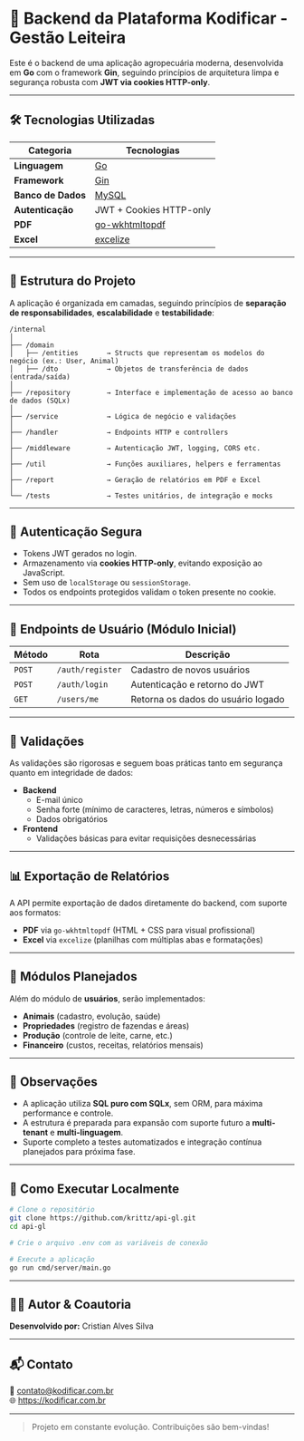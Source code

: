 # 🐐 Backend da Plataforma Kodificar - Gestão Leiteira

Este é o backend de uma aplicação agropecuária moderna, desenvolvida em **Go** com o framework **Gin**, seguindo princípios de arquitetura limpa e segurança robusta com **JWT via cookies HTTP-only**.

---

## 🛠️ Tecnologias Utilizadas

| Categoria         | Tecnologias                                |
|------------------|---------------------------------------------|
| **Linguagem**     | [Go](https://golang.org/)                  |
| **Framework**     | [Gin](https://gin-gonic.com/)              |
| **Banco de Dados**| [MySQL](https://www.mysql.com/)            |
| **Autenticação**  | JWT + Cookies HTTP-only                    |
| **PDF**           | [go-wkhtmltopdf](https://github.com/SebastiaanKlippert/go-wkhtmltopdf) |
| **Excel**         | [excelize](https://github.com/qax-os/excelize) |

---

## 📐 Estrutura do Projeto

A aplicação é organizada em camadas, seguindo princípios de **separação de responsabilidades**, **escalabilidade** e **testabilidade**:

```
/internal
│
├── /domain
│   ├── /entities       → Structs que representam os modelos do negócio (ex.: User, Animal)
│   ├── /dto            → Objetos de transferência de dados (entrada/saída)
│
├── /repository         → Interface e implementação de acesso ao banco de dados (SQLx)
│
├── /service            → Lógica de negócio e validações
│
├── /handler            → Endpoints HTTP e controllers
│
├── /middleware         → Autenticação JWT, logging, CORS etc.
│
├── /util               → Funções auxiliares, helpers e ferramentas
│
├── /report             → Geração de relatórios em PDF e Excel
│
└── /tests              → Testes unitários, de integração e mocks
```

---

## 🔐 Autenticação Segura

- Tokens JWT gerados no login.
- Armazenamento via **cookies HTTP-only**, evitando exposição ao JavaScript.
- Sem uso de `localStorage` ou `sessionStorage`.
- Todos os endpoints protegidos validam o token presente no cookie.

---

## 👤 Endpoints de Usuário (Módulo Inicial)

| Método | Rota              | Descrição                            |
|--------|-------------------|--------------------------------------|
| `POST` | `/auth/register`  | Cadastro de novos usuários           |
| `POST` | `/auth/login`     | Autenticação e retorno do JWT        |
| `GET`  | `/users/me`       | Retorna os dados do usuário logado   |

---

## 🧪 Validações

As validações são rigorosas e seguem boas práticas tanto em segurança quanto em integridade de dados:

- **Backend**
  - E-mail único
  - Senha forte (mínimo de caracteres, letras, números e símbolos)
  - Dados obrigatórios
- **Frontend**
  - Validações básicas para evitar requisições desnecessárias

---

## 📊 Exportação de Relatórios

A API permite exportação de dados diretamente do backend, com suporte aos formatos:

- **PDF** via `go-wkhtmltopdf` (HTML + CSS para visual profissional)
- **Excel** via `excelize` (planilhas com múltiplas abas e formatações)

---

## 🧱 Módulos Planejados

Além do módulo de **usuários**, serão implementados:

- **Animais** (cadastro, evolução, saúde)
- **Propriedades** (registro de fazendas e áreas)
- **Produção** (controle de leite, carne, etc.)
- **Financeiro** (custos, receitas, relatórios mensais)

---

## 📌 Observações

- A aplicação utiliza **SQL puro com SQLx**, sem ORM, para máxima performance e controle.
- A estrutura é preparada para expansão com suporte futuro a **multi-tenant** e **multi-linguagem**.
- Suporte completo a testes automatizados e integração contínua planejados para próxima fase.

---

## 🚀 Como Executar Localmente

```bash
# Clone o repositório
git clone https://github.com/krittz/api-gl.git
cd api-gl

# Crie o arquivo .env com as variáveis de conexão

# Execute a aplicação
go run cmd/server/main.go
```

---

## 🧑‍💻 Autor & Coautoria

**Desenvolvido por:** Cristian Alves Silva  


---

## 📬 Contato

📧 contato@kodificar.com.br  
🌐 https://kodificar.com.br

---

> Projeto em constante evolução. Contribuições são bem-vindas!